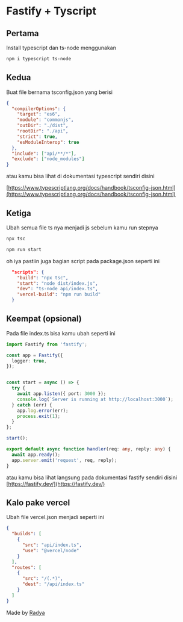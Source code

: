 # Fastify + Tyscript

## Pertama
Install typescript dan ts-node menggunakan

```bash
npm i typescript ts-node
```

## Kedua
Buat file bernama tsconfig.json yang berisi

```json
{
  "compilerOptions": {
    "target": "es6",
    "module": "commonjs",
    "outDir": "./dist",
    "rootDir": "./api",
    "strict": true,
    "esModuleInterop": true
  },
  "include": ["api/**/*"],
  "exclude": ["node_modules"]
}
```

atau kamu bisa lihat di dokumentasi typescript sendiri disini

[https://www.typescriptlang.org/docs/handbook/tsconfig-json.html](https://www.typescriptlang.org/docs/handbook/tsconfig-json.html)

## Ketiga
Ubah semua file ts nya menjadi js sebelum kamu run stepnya

```bash
npx tsc

npm run start
```

oh iya pastiin juga bagian script pada package.json seperti ini 

```json
  "scripts": {
    "build": "npx tsc",
    "start": "node dist/index.js",
    "dev": "ts-node api/index.ts",
    "vercel-build": "npm run build"
  }
```
## Keempat (opsional)
Pada file index.ts bisa kamu ubah seperti ini

```typescript
import Fastify from 'fastify';

const app = Fastify({
  logger: true,
});


const start = async () => {
  try {
    await app.listen({ port: 3000 });
    console.log(`Server is running at http://localhost:3000`);
  } catch (err) {
    app.log.error(err);
    process.exit(1);
  }
};

start();

export default async function handler(req: any, reply: any) {
  await app.ready();
  app.server.emit('request', req, reply);
}
```

atau kamu bisa lihat langsung pada dokumentasi fastify sendiri disini
[https://fastify.dev/](https://fastify.dev/)


## Kalo pake vercel
Ubah file vercel.json menjadi seperti ini 

```json
{
  "builds": [
    {
      "src": "api/index.ts",
      "use": "@vercel/node"
    }
  ],
  "routes": [
    {
      "src": "/(.*)",
      "dest": "/api/index.ts"
    }
  ]
}
```
Made by [Radya](https://radya.fun)